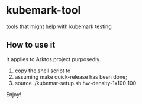 # kubemark-tool
tools that might help with kubemark testing

## How to use it
It applies to Arktos project purposedly.

1. copy the shell script to <ARKTOS-REPO-ROOT>
1. assuming make quick-release has been done;
1. source ./kubemar-setup.sh hw-density-1x100 100

Enjoy!
